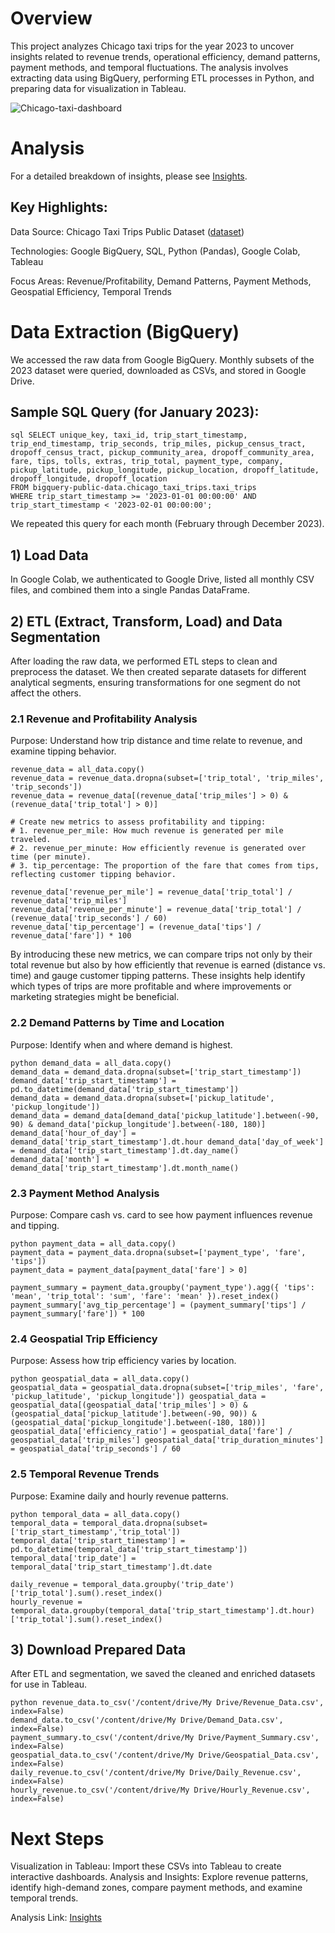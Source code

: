 # Overview

This project analyzes Chicago taxi trips for the year 2023 to uncover insights related to revenue trends, operational efficiency, demand patterns, payment methods, and temporal fluctuations. The analysis involves extracting data using BigQuery, performing ETL processes in Python, and preparing data for visualization in Tableau.

![Chicago-taxi-dashboard](https://github.com/user-attachments/assets/74bd8294-7f35-4975-9c44-20d85348e3fc)

# Analysis

For a detailed breakdown of insights, please see [Insights](./insights.md).

## Key Highlights:

Data Source: Chicago Taxi Trips Public Dataset ([dataset](https://console.cloud.google.com/marketplace/product/city-of-chicago-public-data/chicago-taxi-trips?hl=en&organizationId=0&project=velvety-outcome-444601-r0))

Technologies: Google BigQuery, SQL, Python (Pandas), Google Colab, Tableau

Focus Areas: Revenue/Profitability, Demand Patterns, Payment Methods, Geospatial Efficiency, Temporal Trends


# Data Extraction (BigQuery)
We accessed the raw data from Google BigQuery. Monthly subsets of the 2023 dataset were queried, downloaded as CSVs, and stored in Google Drive.

## Sample SQL Query (for January 2023):
```
sql SELECT unique_key, taxi_id, trip_start_timestamp, trip_end_timestamp, trip_seconds, trip_miles, pickup_census_tract, dropoff_census_tract, pickup_community_area, dropoff_community_area, fare, tips, tolls, extras, trip_total, payment_type, company, pickup_latitude, pickup_longitude, pickup_location, dropoff_latitude, dropoff_longitude, dropoff_location
FROM bigquery-public-data.chicago_taxi_trips.taxi_trips
WHERE trip_start_timestamp >= '2023-01-01 00:00:00' AND trip_start_timestamp < '2023-02-01 00:00:00'; 
```

We repeated this query for each month (February through December 2023).

## 1) Load Data
In Google Colab, we authenticated to Google Drive, listed all monthly CSV files, and combined them into a single Pandas DataFrame.

## 2) ETL (Extract, Transform, Load) and Data Segmentation
After loading the raw data, we performed ETL steps to clean and preprocess the dataset. We then created separate datasets for different analytical segments, ensuring transformations for one segment do not affect the others.

### 2.1 Revenue and Profitability Analysis
Purpose: Understand how trip distance and time relate to revenue, and examine tipping behavior.

```
revenue_data = all_data.copy()
revenue_data = revenue_data.dropna(subset=['trip_total', 'trip_miles', 'trip_seconds'])
revenue_data = revenue_data[(revenue_data['trip_miles'] > 0) & (revenue_data['trip_total'] > 0)]

# Create new metrics to assess profitability and tipping:
# 1. revenue_per_mile: How much revenue is generated per mile traveled.
# 2. revenue_per_minute: How efficiently revenue is generated over time (per minute).
# 3. tip_percentage: The proportion of the fare that comes from tips, reflecting customer tipping behavior.

revenue_data['revenue_per_mile'] = revenue_data['trip_total'] / revenue_data['trip_miles']
revenue_data['revenue_per_minute'] = revenue_data['trip_total'] / (revenue_data['trip_seconds'] / 60)
revenue_data['tip_percentage'] = (revenue_data['tips'] / revenue_data['fare']) * 100
```

By introducing these new metrics, we can compare trips not only by their total revenue but also by how efficiently that revenue is earned (distance vs. time) and gauge customer tipping patterns. These insights help identify which types of trips are more profitable and where improvements or marketing strategies might be beneficial.

### 2.2 Demand Patterns by Time and Location
Purpose: Identify when and where demand is highest.

```
python demand_data = all_data.copy()
demand_data = demand_data.dropna(subset=['trip_start_timestamp'])
demand_data['trip_start_timestamp'] = pd.to_datetime(demand_data['trip_start_timestamp'])
demand_data = demand_data.dropna(subset=['pickup_latitude', 'pickup_longitude'])
demand_data = demand_data[demand_data['pickup_latitude'].between(-90, 90) & demand_data['pickup_longitude'].between(-180, 180)] demand_data['hour_of_day'] = demand_data['trip_start_timestamp'].dt.hour demand_data['day_of_week'] = demand_data['trip_start_timestamp'].dt.day_name() demand_data['month'] = demand_data['trip_start_timestamp'].dt.month_name() 
```

### 2.3 Payment Method Analysis
Purpose: Compare cash vs. card to see how payment influences revenue and tipping.

```
python payment_data = all_data.copy()
payment_data = payment_data.dropna(subset=['payment_type', 'fare', 'tips'])
payment_data = payment_data[payment_data['fare'] > 0]

payment_summary = payment_data.groupby('payment_type').agg({ 'tips': 'mean', 'trip_total': 'sum', 'fare': 'mean' }).reset_index() payment_summary['avg_tip_percentage'] = (payment_summary['tips'] / payment_summary['fare']) * 100 
```

### 2.4 Geospatial Trip Efficiency
Purpose: Assess how trip efficiency varies by location.

```
python geospatial_data = all_data.copy()
geospatial_data = geospatial_data.dropna(subset=['trip_miles', 'fare', 'pickup_latitude', 'pickup_longitude']) geospatial_data = geospatial_data[(geospatial_data['trip_miles'] > 0) & (geospatial_data['pickup_latitude'].between(-90, 90)) & (geospatial_data['pickup_longitude'].between(-180, 180))] geospatial_data['efficiency_ratio'] = geospatial_data['fare'] / geospatial_data['trip_miles'] geospatial_data['trip_duration_minutes'] = geospatial_data['trip_seconds'] / 60
```

### 2.5 Temporal Revenue Trends
Purpose: Examine daily and hourly revenue patterns.

```
python temporal_data = all_data.copy()
temporal_data = temporal_data.dropna(subset=['trip_start_timestamp','trip_total'])
temporal_data['trip_start_timestamp'] = pd.to_datetime(temporal_data['trip_start_timestamp'])
temporal_data['trip_date'] = temporal_data['trip_start_timestamp'].dt.date

daily_revenue = temporal_data.groupby('trip_date')['trip_total'].sum().reset_index()
hourly_revenue = temporal_data.groupby(temporal_data['trip_start_timestamp'].dt.hour)['trip_total'].sum().reset_index()
```

## 3) Download Prepared Data
After ETL and segmentation, we saved the cleaned and enriched datasets for use in Tableau.

```
python revenue_data.to_csv('/content/drive/My Drive/Revenue_Data.csv', index=False)
demand_data.to_csv('/content/drive/My Drive/Demand_Data.csv', index=False)
payment_summary.to_csv('/content/drive/My Drive/Payment_Summary.csv', index=False)
geospatial_data.to_csv('/content/drive/My Drive/Geospatial_Data.csv', index=False)
daily_revenue.to_csv('/content/drive/My Drive/Daily_Revenue.csv', index=False)
hourly_revenue.to_csv('/content/drive/My Drive/Hourly_Revenue.csv', index=False)
```

# Next Steps
Visualization in Tableau: Import these CSVs into Tableau to create interactive dashboards.
Analysis and Insights: Explore revenue patterns, identify high-demand zones, compare payment methods, and examine temporal trends.


Analysis Link: [Insights](./insights.md)
